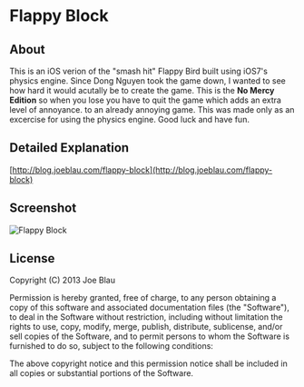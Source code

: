# Flappy Block

## About

This is an iOS verion of the "smash hit" Flappy Bird built using iOS7's physics
engine.  Since  Dong Nguyen took the game down, I wanted to see how hard
it would acutally be to create the game. This is the __No Mercy Edition__ so
when you lose you have to quit the game which adds an extra level of annoyance.
to an already annoying game. This was made only as an excercise for using the 
physics engine. Good luck and have fun.

## Detailed Explanation

[http://blog.joeblau.com/flappy-block](http://blog.joeblau.com/flappy-block)

## Screenshot

![Flappy Block](https://raw.github.com/joeblau/FlappyBlock/master/flappy-block.gif "Flappy Block iOS7")

## License

Copyright (C) 2013 Joe Blau

Permission is hereby granted, free of charge, to any person obtaining a copy of this software and associated documentation files (the "Software"), to deal in the Software without restriction, including without limitation the rights to use, copy, modify, merge, publish, distribute, sublicense, and/or sell copies of the Software, and to permit persons to whom the Software is furnished to do so, subject to the following conditions:

The above copyright notice and this permission notice shall be included in all copies or substantial portions of the Software.
